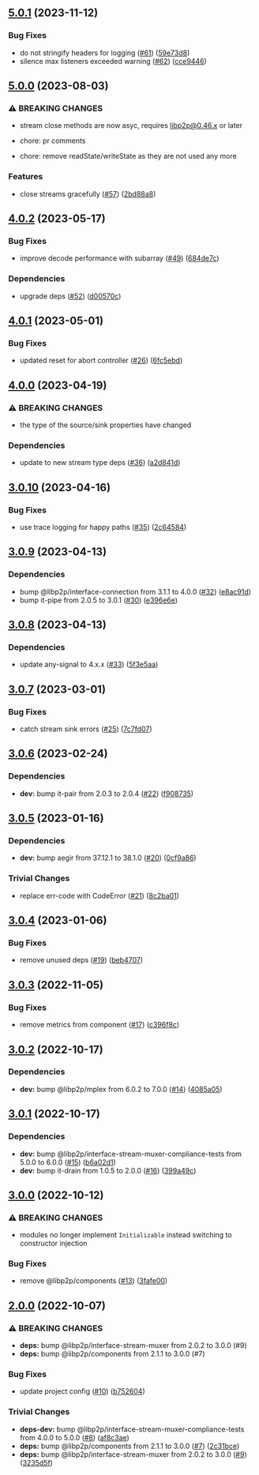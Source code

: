 ## [5.0.1](https://github.com/ChainSafe/js-libp2p-yamux/compare/v5.0.0...v5.0.1) (2023-11-12)


### Bug Fixes

* do not stringify headers for logging ([#61](https://github.com/ChainSafe/js-libp2p-yamux/issues/61)) ([59e73d8](https://github.com/ChainSafe/js-libp2p-yamux/commit/59e73d8bd5db59ec2b606a37f19b30d801dcf80a))
* silence max listeners exceeded warning ([#62](https://github.com/ChainSafe/js-libp2p-yamux/issues/62)) ([cce9446](https://github.com/ChainSafe/js-libp2p-yamux/commit/cce94469cbdac581baf0375b88aa6d38b0778a88))

## [5.0.0](https://github.com/ChainSafe/js-libp2p-yamux/compare/v4.0.2...v5.0.0) (2023-08-03)


### ⚠ BREAKING CHANGES

* stream close methods are now asyc, requires libp2p@0.46.x or later

* chore: pr comments

* chore: remove readState/writeState as they are not used any more

### Features

* close streams gracefully ([#57](https://github.com/ChainSafe/js-libp2p-yamux/issues/57)) ([2bd88a8](https://github.com/ChainSafe/js-libp2p-yamux/commit/2bd88a8a8ec123bd220fad450645f61aea44258a))

## [4.0.2](https://github.com/ChainSafe/js-libp2p-yamux/compare/v4.0.1...v4.0.2) (2023-05-17)


### Bug Fixes

* improve decode performance with subarray ([#49](https://github.com/ChainSafe/js-libp2p-yamux/issues/49)) ([684de7c](https://github.com/ChainSafe/js-libp2p-yamux/commit/684de7cd5f8614ab34122c3f4bb6671c9288618c))


### Dependencies

* upgrade deps ([#52](https://github.com/ChainSafe/js-libp2p-yamux/issues/52)) ([d00570c](https://github.com/ChainSafe/js-libp2p-yamux/commit/d00570c9313c7f141559827be58f122db719dbaf))

## [4.0.1](https://github.com/ChainSafe/js-libp2p-yamux/compare/v4.0.0...v4.0.1) (2023-05-01)


### Bug Fixes

* updated reset for abort controller ([#26](https://github.com/ChainSafe/js-libp2p-yamux/issues/26)) ([6fc5ebd](https://github.com/ChainSafe/js-libp2p-yamux/commit/6fc5ebd6296286e40f761271f42c60d70b729b14))

## [4.0.0](https://github.com/ChainSafe/js-libp2p-yamux/compare/v3.0.10...v4.0.0) (2023-04-19)


### ⚠ BREAKING CHANGES

* the type of the source/sink properties have changed

### Dependencies

* update to new stream type deps ([#36](https://github.com/ChainSafe/js-libp2p-yamux/issues/36)) ([a2d841d](https://github.com/ChainSafe/js-libp2p-yamux/commit/a2d841d7e5bac4a5659bdbe98e962bcaab61ed65))

## [3.0.10](https://github.com/ChainSafe/js-libp2p-yamux/compare/v3.0.9...v3.0.10) (2023-04-16)


### Bug Fixes

* use trace logging for happy paths ([#35](https://github.com/ChainSafe/js-libp2p-yamux/issues/35)) ([2c64584](https://github.com/ChainSafe/js-libp2p-yamux/commit/2c64584bc20692ab9bad7d96621579c8f1c9fc6f))

## [3.0.9](https://github.com/ChainSafe/js-libp2p-yamux/compare/v3.0.8...v3.0.9) (2023-04-13)


### Dependencies

* bump @libp2p/interface-connection from 3.1.1 to 4.0.0 ([#32](https://github.com/ChainSafe/js-libp2p-yamux/issues/32)) ([e8ac91d](https://github.com/ChainSafe/js-libp2p-yamux/commit/e8ac91d6ba448cba75adc43a4fc580e46129398f))
* bump it-pipe from 2.0.5 to 3.0.1 ([#30](https://github.com/ChainSafe/js-libp2p-yamux/issues/30)) ([e396e6e](https://github.com/ChainSafe/js-libp2p-yamux/commit/e396e6ed68e7cccf9a3e58e793ca91d94ad35e3e))

## [3.0.8](https://github.com/ChainSafe/js-libp2p-yamux/compare/v3.0.7...v3.0.8) (2023-04-13)


### Dependencies

* update any-signal to 4.x.x ([#33](https://github.com/ChainSafe/js-libp2p-yamux/issues/33)) ([5f3e5aa](https://github.com/ChainSafe/js-libp2p-yamux/commit/5f3e5aad85b659cb18a0e901e10e3f0466bedd6b))

## [3.0.7](https://github.com/ChainSafe/js-libp2p-yamux/compare/v3.0.6...v3.0.7) (2023-03-01)


### Bug Fixes

* catch stream sink errors ([#25](https://github.com/ChainSafe/js-libp2p-yamux/issues/25)) ([7c7fd07](https://github.com/ChainSafe/js-libp2p-yamux/commit/7c7fd07338379d57b6d0bd1dde12e36797cf3c50))

## [3.0.6](https://github.com/ChainSafe/js-libp2p-yamux/compare/v3.0.5...v3.0.6) (2023-02-24)


### Dependencies

* **dev:** bump it-pair from 2.0.3 to 2.0.4 ([#22](https://github.com/ChainSafe/js-libp2p-yamux/issues/22)) ([f908735](https://github.com/ChainSafe/js-libp2p-yamux/commit/f908735bbbd921b0806ffe4a3cec6176662e1f3c))

## [3.0.5](https://github.com/ChainSafe/js-libp2p-yamux/compare/v3.0.4...v3.0.5) (2023-01-16)


### Dependencies

* **dev:** bump aegir from 37.12.1 to 38.1.0 ([#20](https://github.com/ChainSafe/js-libp2p-yamux/issues/20)) ([0cf9a86](https://github.com/ChainSafe/js-libp2p-yamux/commit/0cf9a865bff5f82b3fe03bf2a718b22f1cd1ef5d))


### Trivial Changes

* replace err-code with CodeError ([#21](https://github.com/ChainSafe/js-libp2p-yamux/issues/21)) ([8c2ba01](https://github.com/ChainSafe/js-libp2p-yamux/commit/8c2ba01f5dbeb736e94cf6df3ab140494a2b184d))

## [3.0.4](https://github.com/ChainSafe/js-libp2p-yamux/compare/v3.0.3...v3.0.4) (2023-01-06)


### Bug Fixes

* remove unused deps ([#19](https://github.com/ChainSafe/js-libp2p-yamux/issues/19)) ([beb4707](https://github.com/ChainSafe/js-libp2p-yamux/commit/beb47073fc1f919def45db262ed58f7d1f3a7a96))

## [3.0.3](https://github.com/ChainSafe/js-libp2p-yamux/compare/v3.0.2...v3.0.3) (2022-11-05)


### Bug Fixes

* remove metrics from component ([#17](https://github.com/ChainSafe/js-libp2p-yamux/issues/17)) ([c396f8c](https://github.com/ChainSafe/js-libp2p-yamux/commit/c396f8c1b99f3c68104c894a1ac88a805bff68a3))

## [3.0.2](https://github.com/ChainSafe/js-libp2p-yamux/compare/v3.0.1...v3.0.2) (2022-10-17)


### Dependencies

* **dev:** bump @libp2p/mplex from 6.0.2 to 7.0.0 ([#14](https://github.com/ChainSafe/js-libp2p-yamux/issues/14)) ([4085a05](https://github.com/ChainSafe/js-libp2p-yamux/commit/4085a05d169b6aea212f995044512ee011e15e07))

## [3.0.1](https://github.com/ChainSafe/js-libp2p-yamux/compare/v3.0.0...v3.0.1) (2022-10-17)


### Dependencies

* **dev:** bump @libp2p/interface-stream-muxer-compliance-tests from 5.0.0 to 6.0.0 ([#15](https://github.com/ChainSafe/js-libp2p-yamux/issues/15)) ([b6a02d1](https://github.com/ChainSafe/js-libp2p-yamux/commit/b6a02d1613df746f626ea75bfa3b9d601d34e071))
* **dev:** bump it-drain from 1.0.5 to 2.0.0 ([#16](https://github.com/ChainSafe/js-libp2p-yamux/issues/16)) ([399a49c](https://github.com/ChainSafe/js-libp2p-yamux/commit/399a49ce7b539ab5643491938cb13cb1857a2bc1))

## [3.0.0](https://github.com/ChainSafe/js-libp2p-yamux/compare/v2.0.0...v3.0.0) (2022-10-12)


### ⚠ BREAKING CHANGES

* modules no longer implement `Initializable` instead switching to constructor injection

### Bug Fixes

* remove @libp2p/components ([#13](https://github.com/ChainSafe/js-libp2p-yamux/issues/13)) ([3fafe00](https://github.com/ChainSafe/js-libp2p-yamux/commit/3fafe0053c6e752e86d0c68549a62b231b16d4ac))

## [2.0.0](https://github.com/ChainSafe/js-libp2p-yamux/compare/v1.0.1...v2.0.0) (2022-10-07)


### ⚠ BREAKING CHANGES

* **deps:** bump @libp2p/interface-stream-muxer from 2.0.2 to 3.0.0 (#9)
* **deps:** bump @libp2p/components from 2.1.1 to 3.0.0 (#7)

### Bug Fixes

* update project config ([#10](https://github.com/ChainSafe/js-libp2p-yamux/issues/10)) ([b752604](https://github.com/ChainSafe/js-libp2p-yamux/commit/b752604f371a51d7efe02fea499a8e8c4f4e435c))


### Trivial Changes

* **deps-dev:** bump @libp2p/interface-stream-muxer-compliance-tests from 4.0.0 to 5.0.0 ([#8](https://github.com/ChainSafe/js-libp2p-yamux/issues/8)) ([af8c3ae](https://github.com/ChainSafe/js-libp2p-yamux/commit/af8c3ae6b708ed43b02f7021e19ae10466653a5e))
* **deps:** bump @libp2p/components from 2.1.1 to 3.0.0 ([#7](https://github.com/ChainSafe/js-libp2p-yamux/issues/7)) ([2c31bce](https://github.com/ChainSafe/js-libp2p-yamux/commit/2c31bceffdb120d044a4bfd612c94f3d28ff8540))
* **deps:** bump @libp2p/interface-stream-muxer from 2.0.2 to 3.0.0 ([#9](https://github.com/ChainSafe/js-libp2p-yamux/issues/9)) ([3235d5f](https://github.com/ChainSafe/js-libp2p-yamux/commit/3235d5fbf1fe91e0a6ec8d8356c97951d261b931))
